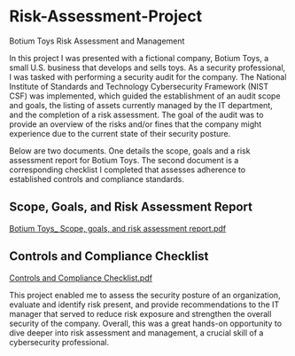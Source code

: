 # Risk-Assessment-Project
Botium Toys Risk Assessment and Management

In this project I was presented with a fictional company, Botium Toys, a small U.S. business that develops and sells toys. As a security professional, I was tasked with performing a security audit for the company. The National Institute of Standards and Technology Cybersecurity Framework (NIST CSF) was implemented, which guided the establishment of an audit scope and goals, the listing of assets currently managed by the IT department, and the completion of a risk assessment. The goal of the audit was to provide an overview of the risks and/or fines that the company might experience due to the current state of their security posture.

Below are two documents. One details the scope, goals and a risk assessment report for Botium Toys. The second document is a corresponding checklist I completed that assesses adherence to established controls and compliance standards.

## Scope, Goals, and Risk Assessment Report

[Botium Toys_ Scope, goals, and risk assessment report.pdf](https://github.com/LouisXB/Risk-Assessment-Project/files/13796155/Botium.Toys_.Scope.goals.and.risk.assessment.report.pdf)

## Controls and Compliance Checklist

[Controls and Compliance Checklist.pdf](https://github.com/LouisXB/Risk-Assessment-Project/files/13796245/Controls.and.Compliance.Checklist.pdf)

This project enabled me to assess the security posture of an organization, evaluate and identify risk present, and provide recommendations to the IT manager that served to reduce risk exposure and strengthen the overall security of the company. Overall, this was a great hands-on opportunity to dive deeper into risk assessment and management, a crucial skill of a cybersecurity professional.
